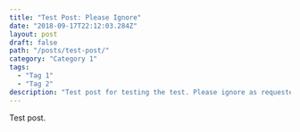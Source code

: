 ```yaml
---
title: "Test Post: Please Ignore"
date: "2018-09-17T22:12:03.284Z"
layout: post
draft: false
path: "/posts/test-post/"
category: "Category 1"
tags:
  - "Tag 1"
  - "Tag 2"
description: "Test post for testing the test. Please ignore as requested."
---
```


Test post.